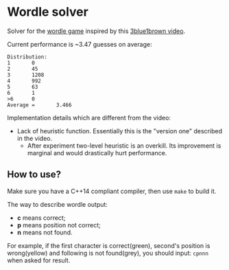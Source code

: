 # Wordle solver

Solver for the [wordle game](https://www.nytimes.com/games/wordle/index.html) inspired by this [3blue1brown video](https://www.youtube.com/watch?v=v68zYyaEmEA&t=1031s).

Current performance is ~3.47 guesses on average:
```
Distribution:
1       0
2       45
3       1208
4       992
5       63
6       1
>6      0
Average =       3.466
```

Implementation details which are different from the video:
* Lack of heuristic function. Essentially this is the "version one" described in the video.
    * After experiment two-level heuristic is an overkill. Its improvement is marginal and would drastically hurt performance.

## How to use?

Make sure you have a C++14 compliant compiler, then use `make` to build it.

The way to describe wordle output:
* **c** means correct;
* **p** means position not correct;
* **n** means not found.

For example, if the first character is correct(green), second's position is wrong(yellow) and following is not found(grey), you should input: `cpnnn` when asked for result.
